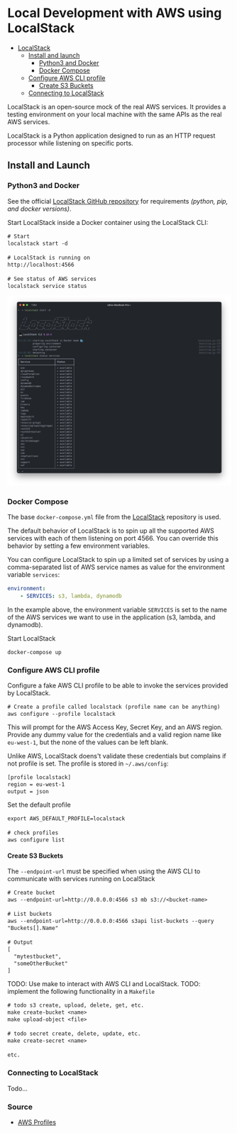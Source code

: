 # Local Development with AWS using LocalStack 

* [LocalStack](#localstack)
  * [Install and launch](#install-and-launch)
    * [Python3 and Docker](#python3-and-docker)
    * [Docker Compose](#docker-compose)
  * [Configure AWS CLI profile](#configure-aws-cli-profile)
    * [Create S3 Buckets](#create-s3-buckets)
  * [Connecting to LocalStack](#connecting-to-localstack)

LocalStack is an open-source mock of the real AWS services. It provides a testing 
environment on your local machine with the same APIs as the real AWS services. 

LocalStack is a Python application designed to run as an HTTP request processor while listening on specific ports. 

## Install and Launch

### Python3 and Docker
See the official [LocalStack GitHub repository](https://github.com/localstack/localstack) for requirements _(python, pip, and docker versions)_.

Start LocalStack inside a Docker container using the LocalStack CLI:
```shell
# Start 
localstack start -d

# LocalStack is running on 
http://localhost:4566

# See status of AWS services
localstack service status
```
![](resources/images/localstack-cli.png)

### Docker Compose
The base `docker-compose.yml` file from the [LocalStack](https://github.com/localstack/localstack/blob/master/docker-compose.yml) repository is used. 

The default behavior of LocalStack is to spin up all the supported AWS services
with each of them listening on port 4566. You can override this behavior by 
setting a few environment variables. 

You can configure LocalStack to spin up a limited set of services by using a 
comma-separated list of AWS service names as value for the environment variable 
`services`:
```yaml
environment:
    - SERVICES: s3, lambda, dynamodb
```
In the example above, the environment variable `SERVICES` is set to the name 
of the AWS services we want to use in the application (s3, lambda, and dynamodb).

Start LocalStack 
```shell
docker-compose up
```

### Configure AWS CLI profile
Configure a fake AWS CLI profile to be able to invoke the services provided by LocalStack. 
```shell
# Create a profile called localstack (profile name can be anything)
aws configure --profile localstack
```
This will prompt for the AWS Access Key, Secret Key, and an AWS region. Provide any 
dummy value for the credentials and a valid region name like `eu-west-1`, but the none
of the values can be left blank. 

Unlike AWS, LocalStack doens't validate these credentials but complains if not profile is set. The profile is stored in `~/.aws/config`:
```shell
[profile localstack]
region = eu-west-1
output = json
```

Set the default profile 
```shell
export AWS_DEFAULT_PROFILE=localstack

# check profiles
aws configure list 
```

#### Create S3 Buckets
The `--endpoint-url` must be specified when using the AWS CLI to communicate with services running on LocalStack
```shell
# Create bucket
aws --endpoint-url=http://0.0.0.0:4566 s3 mb s3://<bucket-name>

# List buckets
aws --endpoint-url=http://0.0.0.0:4566 s3api list-buckets --query "Buckets[].Name"

# Output  
[
  "mytestbucket",
  "someOtherBucket"
]
```

TODO: Use make to interact with AWS CLI and LocalStack.
TODO: implement the following functionality in a `Makefile`
```shell
# todo s3 create, upload, delete, get, etc. 
make create-bucket <name>
make upload-object <file>

# todo secret create, delete, update, etc.
make create-secret <name>

etc.
```

### Connecting to LocalStack
Todo...


### Source 

* [AWS Profiles](https://stackoverflow.com/questions/31012460/how-do-i-set-the-name-of-the-default-profile-in-aws-cli)
